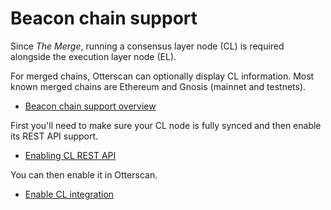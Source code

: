 # Beacon chain support

Since *The Merge*, running a consensus layer node (CL) is required alongside the execution layer node (EL).

For merged chains, Otterscan can optionally display CL information. Most known merged chains are Ethereum and Gnosis (mainnet and testnets).

- [Beacon chain support overview](./overview.md)

First you'll need to make sure your CL node is fully synced and then enable its REST API support.

- [Enabling CL REST API](./rest-api.md)

You can then enable it in Otterscan.

- [Enable CL integration](./otterscan.md)
